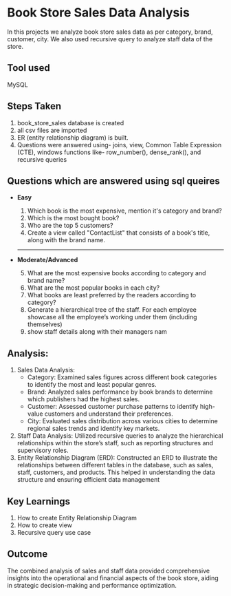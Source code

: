 
# Book Store Sales Data Analysis

In this projects we analyze book store sales data as per category, brand, customer, city. We also used recursive query to analyze staff data of the store.


## Tool used
MySQL

## Steps Taken
1. book_store_sales database is created
2. all csv files are imported
3. ER (entity relationship diagram) is built.
4. Questions were answered using- joins, view, Common Table Expression (CTE), windows functions like- row_number(), dense_rank(), and recursive queries

## Questions which are answered using sql queires

* __Easy__
   1. Which book is the most expensive, mention it's category and 
      brand?
   2. Which is the most bought book?
   3. Who are the top 5 customers?
   4. Create a view called "ContactList" that consists of a book's title, along with the brand name.
&nbsp;
  - - - -
* __Moderate/Advanced__

    5. What are the most expensive books according to category and 
       brand name?
   6. What are the most popular books in each city?
   7. What books are least preferred by the readers according to 
      category?
   8. Generate a hierarchical tree of the staff. For each employee 
      showcase all the employee’s working under them (including 
      themselves) 
   9. show staff details along with their managers nam

## Analysis:
   1. Sales Data Analysis:
       * Category: Examined sales figures across different book categories to identify the most and least popular genres.
       * Brand: Analyzed sales performance by book brands to determine which publishers had the highest sales.
       * Customer: Assessed customer purchase patterns to identify high-value customers and understand their preferences.
       * City: Evaluated sales distribution across various cities to determine regional sales trends and identify key markets.
   2. Staff Data Analysis:
      Utilized recursive queries to analyze the hierarchical relationships within the store’s staff, such as reporting structures and supervisory roles.
   3. Entity Relationship Diagram (ERD):
      Constructed an ERD to illustrate the relationships between different tables in the database, such as sales, staff, customers, and products. This helped in 
      understanding the data structure and ensuring efficient data management

 ## Key Learnings
1. How to create Entity Relationship Diagram
2. How to create view
3. Recursive query use case

## Outcome
The combined analysis of sales and staff data provided comprehensive insights into the operational and financial aspects of the book store, aiding in strategic decision-making and performance optimization.
      
